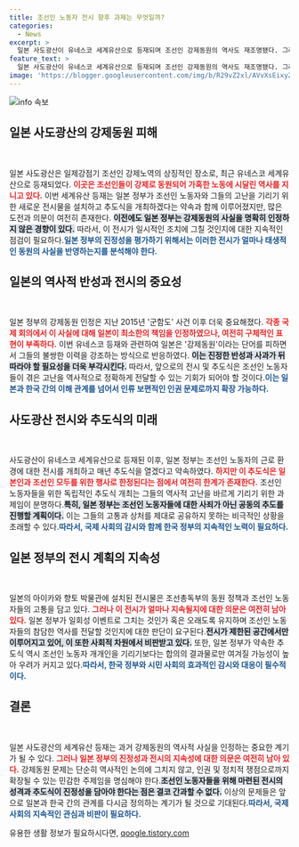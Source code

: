 ```yaml
---
title: 조선인 노동자 전시 향후 과제는 무엇일까?
categories:
  - News
excerpt: >
  일본 사도광산이 유네스코 세계유산으로 등재되며 조선인 강제동원의 역사도 재조명됐다. 그러나 일본의 진정성은 의심받고 있으며, 전시와 추도식의 지속 여부가 미지수인 상황이다. 과거의 아픔을 기억하는 것이 중요하다.
feature_text: >
  일본 사도광산이 유네스코 세계유산으로 등재되며 조선인 강제동원의 역사도 재조명됐다. 그러나 일본의 진정성은 의심받고 있으며, 전시와 추도식의 지속 여부가 미지수인 상황이다. 과거의 아픔을 기억하는 것이 중요하다.
image: 'https://blogger.googleusercontent.com/img/b/R29vZ2xl/AVvXsEixyZcFfHzMRdzZMjFBmAUKJYCLCGyLL1o632UiGVXcaFdKo_bkvkuCioo0uUKlGfBVcT3P84aROyZIXSBEx3Aw5nCQ3pTgDom1WDC4m8eifvWiAmWEEVb4x6G_l8C0QH225ldMjyaFvpxGEBGNO37VmDTDMHGhJPq73UglMfDca1-0aw/s1600/blogspot.png'
---
```


<p><img src="https://blogger.googleusercontent.com/img/b/R29vZ2xl/AVvXsEixyZcFfHzMRdzZMjFBmAUKJYCLCGyLL1o632UiGVXcaFdKo_bkvkuCioo0uUKlGfBVcT3P84aROyZIXSBEx3Aw5nCQ3pTgDom1WDC4m8eifvWiAmWEEVb4x6G_l8C0QH225ldMjyaFvpxGEBGNO37VmDTDMHGhJPq73UglMfDca1-0aw/s1600/blogspot.png" alt="info 속보" /></p>

<h2 data-ke-size="size26">일본 사도광산의 강제동원 피해</h2>

<p data-ke-size="size16">&nbsp;</p>

<p>일본 사도광산은 일제강점기 조선인 강제노역의 상징적인 장소로, 최근 유네스코 세계유산으로 등재되었다. <b><span style="color: #ee2323;">이곳은 조선인들이 강제로 동원되어 가혹한 노동에 시달린 역사를 지니고 있다.</span></b> 이번 세계유산 등재는 일본 정부가 조선인 노동자와 그들의 고난을 기리기 위한 새로운 전시물을 설치하고 추도식을 개최하겠다는 약속과 함께 이루어졌지만, 많은 도전과 의문이 여전히 존재한다. <b><span style="background-color: #21538527;">이전에도 일본 정부는 강제동원의 사실을 명확히 인정하지 않은 경향이 있다.</span></b> 따라서, 이 전시가 일시적인 조치에 그칠 것인지에 대한 지속적인 점검이 필요하다.<b><span style="color: #1a5490;">일본 정부의 진정성을 평가하기 위해서는 이러한 전시가 얼마나 태생적인 동원의 사실을 반영하는지를 분석해야 한다.</span></b></p>

<h2 data-ke-size="size26">일본의 역사적 반성과 전시의 중요성</h2>

<p data-ke-size="size16">&nbsp;</p>

<p>일본 정부의 강제동원 인정은 지난 2015년 '군함도' 사건 이후 더욱 중요해졌다. <b><span style="color: #ee2323;">각종 국제 회의에서 이 사실에 대해 일본이 최소한의 책임을 인정하였으나, 여전히 구체적인 표현이 부족하다.</span></b> 이번 유네스코 등재와 관련하여 일본은 '강제동원'이라는 단어를 피하면서 그들의 불쌍한 이력을 강조하는 방식으로 반응하였다. <b><span style="background-color: #21538527;">이는 진정한 반성과 사과가 뒤따라야 할 필요성을 더욱 부각시킨다.</span></b> 따라서, 앞으로의 전시 및 추도식은 조선인 노동자들이 겪은 고난을 역사적으로 정확하게 전달할 수 있는 기회가 되어야 할 것이다.<b><span style="color: #1a5490;">이는 일본과 한국 간의 이해 관계를 넘어서 인류 보편적인 인권 문제로까지 확장 가능하다.</span></b></p>

<h2 data-ke-size="size26">사도광산 전시와 추도식의 미래</h2>

<p data-ke-size="size16">&nbsp;</p>

<p>사도광산이 유네스코 세계유산으로 등재된 이후, 일본 정부는 조선인 노동자의 근로 환경에 대한 전시를 개최하고 매년 추도식을 열겠다고 약속하였다. <b><span style="color: #ee2323;">하지만 이 추도식은 일본인과 조선인 모두를 위한 행사로 한정된다는 점에서 여전히 한계가 존재한다.</span></b> 조선인 노동자들을 위한 독립적인 추도식 개최는 그들의 역사적 고난을 바르게 기리기 위한 과제임이 분명하다.<b><span style="background-color: #21538527;">특히, 일본 정부는 조선인 노동자들에 대한 사죄가 아닌 공동의 추도를 진행할 계획이다.</span></b> 이는 그들의 고통과 상처를 제대로 공유하지 못하는 비극적인 상황을 초래할 수 있다.<b><span style="color: #1a5490;">따라서, 국제 사회의 감시와 함께 한국 정부의 지속적인 노력이 필요하다.</span></b></p>

<h2 data-ke-size="size26">일본 정부의 전시 계획의 지속성</h2>

<p data-ke-size="size16">&nbsp;</p>

<p>일본의 아이카와 향토 박물관에 설치된 전시물은 조선총독부의 동원 정책과 조선인 노동자들의 고통을 담고 있다. <b><span style="color: #ee2323;">그러나 이 전시가 얼마나 지속될지에 대한 의문은 여전히 남아 있다.</span></b> 일본 정부가 일회성 이벤트로 그치는 것인가 혹은 오래도록 유지하며 조선인 노동자들의 참담한 역사를 전달할 것인지에 대한 판단이 요구된다.<b><span style="background-color: #21538527;">전시가 제한된 공간에서만 이루어지고 있어, 이 또한 사회적 차원에서 비판받고 있다.</span></b> 또한, 일본 정부가 약속한 추도식 역시 조선인 노동자 개개인을 기리기보다는 합의의 결과물로만 여겨질 가능성이 높아 우려가 커지고 있다.<b><span style="color: #1a5490;">따라서, 한국 정부와 시민 사회의 효과적인 감시와 대응이 필수적이다.</span></b></p>

<h2 data-ke-size="size26">결론</h2>

<p data-ke-size="size16">&nbsp;</p>

<p>일본 사도광산의 세계유산 등재는 과거 강제동원의 역사적 사실을 인정하는 중요한 계기가 될 수 있다. <b><span style="color: #ee2323;">그러나 일본 정부의 진정성과 전시의 지속성에 대한 의문은 여전히 남아 있다.</span></b> 강제동원 문제는 단순히 역사적인 논의에 그치지 않고, 인권 및 정치적 쟁점으로까지 확장될 수 있는 민감한 주제임을 명심해야 한다.<b><span style="background-color: #21538527;">조선인 노동자들을 위해 마련된 전시의 성격과 추도식이 진정성을 담아야 한다는 점은 결코 간과할 수 없다.</span></b> 이상의 문제들은 앞으로 일본과 한국 간의 관계를 다시금 정의하는 계기가 될 것으로 기대된다.<b><span style="color: #1a5490;">따라서, 국제 사회의 지속적인 관심과 비판이 필요하다.</span></b></p>
유용한 생활 정보가 필요하시다면, <a href="https://qoogle.tistory.com" rel="dofollow">qoogle.tistory.com</a>


